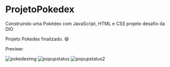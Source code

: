 # ProjetoPokedex
Construindo uma Pokédex com JavaScript, HTML e CSS projeto desafio da DIO

Projeto Pokedex finalizado. 😄

Preview: 

![pokedeximg](https://user-images.githubusercontent.com/129328112/232181769-dc60012e-187c-4cf4-93a9-5d7c7c6ea3b7.png)
![popupstatus](https://user-images.githubusercontent.com/129328112/232181780-54a0c92d-6b2c-4576-af3a-5df8e354a2ea.png)
![popupstatus2](https://user-images.githubusercontent.com/129328112/232181786-feefaf22-a9c3-4b49-b527-c69107282885.png)
